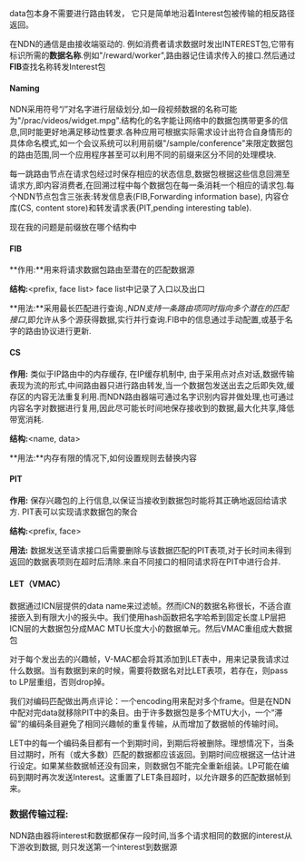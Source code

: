  

data包本身不需要进行路由转发， 它只是简单地沿着Interest包被传输的相反路径返回。

在NDN的通信是由接收端驱动的. 例如消费者请求数据时发出INTEREST包,它带有标识所需的**数据名称**.例如"/reward/worker",路由器记住请求传入的接口.然后通过**FIB**查找名称转发Interest包

#### Naming 

NDN采用符号“/”对名字进行层级划分,如一段视频数据的名称可能为"/prac/videos/widget.mpg".结构化的名字能让网络中的数据包携带更多的信息,同时能更好地满足移动性要求.各种应用可根据实际需求设计出符合自身情形的具体命名模式,如一个会议系统可以利用前缀"/sample/conference"来限定数据包的路由范围,同一个应用程序甚至可以利用不同的前缀来区分不同的处理模块.

每一跳路由节点在请求包经过时保存相应的状态信息,数据包根据这些信息回溯至请求方,即内容消费者,在回溯过程中每个数据包在每一条消耗一个相应的请求包.每个NDN节点包含三张表:转发信息表(FIB,Forwarding information base), 内容仓库(CS, content store)和转发请求表(PIT,pending interesting table).

现在我的问题是前缀放在哪个结构中

#### FIB

**作用:**用来将请求数据包路由至潜在的匹配数据源

**结构:**<prefix, face list> face list中记录了入口以及出口

**用法:**采用最长匹配进行查询.,*NDN支持一条路由项同时指向多个潜在的匹配接口*,即允许从多个源获得数据,实行并行查询.FIB中的信息通过手动配置,或基于名字的路由协议进行更新.

#### CS

**作用:** 类似于IP路由中的内存缓存, 在IP缓存机制中, 由于采用点对点对话,数据传输表现为流的形式,中间路由器只进行路由转发,当一个数据包发送出去之后即失效,缓存区的内容无法重复利用.而NDN路由器端可通过名字识别内容并做处理,也可通过内容名字对数据进行复用,因此尽可能长时间地保存接收到的数据,最大化共享,降低带宽消耗.

**结构:**<name, data>

**用法:**内存有限的情况下,如何设置规则去替换内容



#### PIT

**作用:** 保存兴趣包的上行信息,以保证当接收到数据包时能将其正确地返回给请求方. PIT表可以实现请求数据包的聚合

**结构:**<prefix, face>

**用法:** 数据发送至请求接口后需要删除与该数据匹配的PIT表项,对于长时间未得到返回的数据表项则在超时后清除.来自不同接口的相同请求将在PIT中进行合并.

#### LET（VMAC）

数据通过ICN层提供的data name来过滤帧。然而ICN的数据名称很长，不适合直接嵌入到有限大小的报头中。我们使用hash函数把名字哈希到固定长度.LP层把ICN层的大数据包分成MAC MTU长度大小的数据单元。然后VMAC重组成大数据包

对于每个发出去的兴趣帧，V-MAC都会将其添加到LET表中，用来记录我请求过什么数据。当有数据到来的时候，需要将数据名对比LET表项，若存在，则pass to LP层重组，否则drop掉。

我们对编码匹配做出两点评论：一个encoding用来配对多个frame。但是在NDN中配对完data就移除PIT中的条目。由于许多数据包是多个MTU大小，一个“滞留”的编码条目避免了相同兴趣帧的重复传输，从而增加了数据帧的传输时间。

LET中的每一个编码条目都有一个到期时间，到期后将被删除。理想情况下，当条目过期时，所有（或大多数）匹配的数据都应该返回。到期时间应根据这一估计进行设定。如果某些数据帧还没有回来，则数据包不能完全重新组装。LP可能在编码到期时再次发送Interest。这重置了LET条目超时，以允许跟多的匹配数据帧到来。

### 数据传输过程:

NDN路由器将interest和数据都保存一段时间,当多个请求相同的数据的interest从下游收到数据, 则只发送第一个interest到数据源

